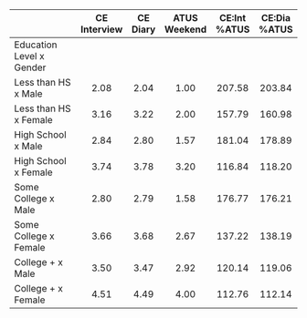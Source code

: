 
|                      | CE<br>Interview |  CE<br>Diary | ATUS<br>Weekend | CE:Int<br>%ATUS | CE:Dia<br>%ATUS |
| -------------------- | :----------: | :----------: | :----------: | :----------: | :----------: |
| Education Level x Gender |              |              |              |              |              |
| Less than HS x Male  |         2.08 |         2.04 |         1.00 |       207.58 |       203.84 |
| Less than HS x Female |         3.16 |         3.22 |         2.00 |       157.79 |       160.98 |
| High School x Male   |         2.84 |         2.80 |         1.57 |       181.04 |       178.89 |
| High School x Female |         3.74 |         3.78 |         3.20 |       116.84 |       118.20 |
| Some College x Male  |         2.80 |         2.79 |         1.58 |       176.77 |       176.21 |
| Some College x Female |         3.66 |         3.68 |         2.67 |       137.22 |       138.19 |
| College + x Male     |         3.50 |         3.47 |         2.92 |       120.14 |       119.06 |
| College + x Female   |         4.51 |         4.49 |         4.00 |       112.76 |       112.14 |


